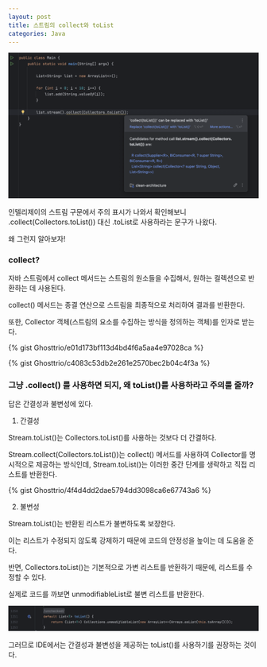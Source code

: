 ```yaml
---
layout: post
title: 스트림의 collect와 toList
categories: Java
---
```


![alt text](/public/img/241230/1.png)

인텔리제이의 스트림 구문에서 주의 표시가 나와서 확인해보니 .collect(Collectors.toList()) 대신 .toList로 사용하라는 문구가 나왔다. 

왜 그런지 알아보자!

### collect?

자바 스트림에서 collect 메서드는 스트림의 원소들을 수집해서, 원하는 컬렉션으로 반환하는 데 사용된다. 

collect() 메서드는 종결 연산으로 스트림을 최종적으로 처리하여 결과를 반환한다.

또한, Collector 객체(스트림의 요소를 수집하는 방식을 정의하는 객체)를 인자로 받는다. 

{% gist Ghosttrio/e01d173bf113d4bd4f6a5aa4e97028ca %}

{% gist Ghosttrio/c4083c53db2e261e2570bec2b04c4f3a %}


### 그냥 .collect() 를 사용하면 되지, 왜 toList()를 사용하라고 주의룰 줄까?

답은 간결성과 불변성에 있다. 

1. 간결성

Stream.toList()는 Collectors.toList()를 사용하는 것보다 더 간결하다. 

Stream.collect(Collectors.toList())는 collect() 메서드를 사용하여 Collector를 명시적으로 제공하는 방식인데, Stream.toList()는 이러한 중간 단계를 생략하고 직접 리스트를 반환한다.

{% gist Ghosttrio/4f4d4dd2dae5794dd3098ca6e67743a6 %}

2. 불변성

Stream.toList()는 반환된 리스트가 불변하도록 보장한다.

이는 리스트가 수정되지 않도록 강제하기 때문에 코드의 안정성을 높이는 데 도움을 준다.

반면, Collectors.toList()는 기본적으로 가변 리스트를 반환하기 때문에, 리스트를 수정할 수 있다.

실제로 코드를 까보면 unmodifiableList로 불변 리스트를 반환한다.

![alt text](/public/img/241230/2.png)

그러므로 IDE에서는 간결성과 불변성을 제공하는 toList()를 사용하기를 권장하는 것이다.

